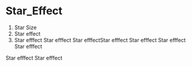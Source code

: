 # Star_Effect
1. Star Size
2. Star effect
3. Star efffect
Star efffect
Star efffectStar efffect
Star efffect
Star efffect
Star efffect

Star efffect
Star efffect


